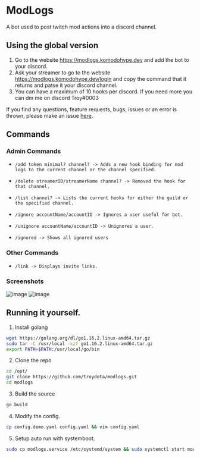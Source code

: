 # ModLogs

A bot used to post twitch mod actions into a discord channel.

## Using the global version

1. Go to the website https://modlogs.komodohype.dev and add the bot to your discord.
2. Ask your streamer to go to the website https://modlogs.komodohype.dev/login and copy the command that it returns and patse it your discord channel.
3. You can have a maximum of 10 hooks per discord. If you need more you can dm me on discord Troy#0003

If you find any questions, feature requests, bugs, issues or an error is thrown, please make an issue [here](https://github.com/TroyDota/modlogs/issues).

## Commands

### Admin Commands 
- ```/add token minimal? channel? -> Adds a new hook binding for mod logs to the current channel or the channel specified.```

- ```/delete streamerID/streamerName channel? -> Removed the hook for that channel.```

- ```/list channel? -> Lists the current hooks for either the guild or the specified channel.```

- ```/ignore accountName/accountID -> Ignores a user useful for bot.```

- ```/unignore accountName/accountID -> Unignores a user.```

- ```/ignored -> Shows all ignored users```

### Other Commands
- ```/link -> Displays invite links.```

### Screenshots
![image](https://user-images.githubusercontent.com/49777269/111158373-a128cf80-85a0-11eb-9d13-ca634ef56d78.png)
![image](https://user-images.githubusercontent.com/49777269/111158729-10062880-85a1-11eb-8f78-04ff35cd2434.png)


## Running it yourself.

1. Install golang
```bash
wget https://golang.org/dl/go1.16.2.linux-amd64.tar.gz
sudo tar -C /usr/local -xzf go1.16.2.linux-amd64.tar.gz
export PATH=$PATH:/usr/local/go/bin
```

2. Clone the repo
```bash
cd /opt/
git clone https://github.com/troydota/modlogs.git
cd modlogs
```

3. Build the source
```bash
go build
```

4. Modify the config.
```bash
cp config.demo.yaml config.yaml && vim config.yaml
```

5. Setup auto run with systemboot.
```bash
sudo cp modlogs.service /etc/systemd/system && sudo systemctl start modlogs && sudo systemctl enable modlogs
```
